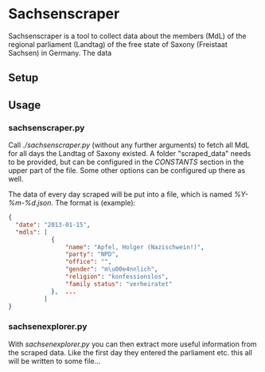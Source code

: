 # Sachsenscraper

Sachsenscraper is a tool to collect data about the members (MdL) of the regional parliament (Landtag) of the free state of Saxony (Freistaat Sachsen) in Germany. The data

## Setup

## Usage

### sachsenscraper.py

Call *./sachsenscraper.py* (without any further arguments) to fetch all MdL for all days the Landtag of Saxony existed.
A folder "scraped_data" needs to be provided, but can be configured in the *CONSTANTS* section in the upper part of the file. Some other options can be configured up there as well.

The data of every day scraped will be put into a file, which is named *%Y-%m-%d.json*. The format is (example):

```json
{
  "date": "2013-01-15",
  "mdls": [
            {
                "name": "Apfel, Holger (Nazischwein!)",
                "party": "NPD",
                "office": "",
                "gender": "m\u00e4nnlich",
                "religion": "konfessionslos",
                "family status": "verheiratet"
            },  ...
          ]
}
```

### sachsenexplorer.py

With *sachsenexplorer.py* you can then extract more useful information from the scraped data. Like the first day they
entered the parliament etc. this all will be written to some file...
